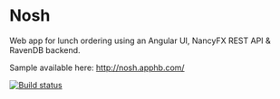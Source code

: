 Nosh
====

Web app for lunch ordering using an Angular UI, NancyFX REST API & RavenDB backend.

Sample available here: http://nosh.apphb.com/

[![Build status](https://ci.appveyor.com/api/projects/status/q4tik9xtnn8hqbjj/branch/master)](https://ci.appveyor.com/project/brianbolger/nosh/branch/master)

